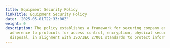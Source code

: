 ```yaml
---
title: Equipment Security Policy
linkTitle: Equipment Security Policy
date: '2025-05-01T22:33:00Z'
weight: 0
description: The policy establishes a framework for securing company equipment, requiring
  adherence to protocols for access control, encryption, physical security, and secure
  disposal, in alignment with ISO/IEC 27001 standards to protect information assets.
---
```



<!-- Unsupported block type: unsupported -->
